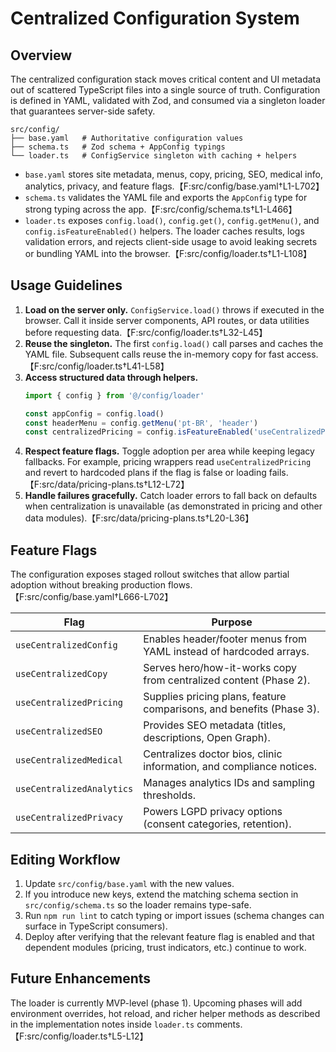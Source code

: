 # Centralized Configuration System

## Overview
The centralized configuration stack moves critical content and UI metadata out of scattered TypeScript files into a single source of truth. Configuration is defined in YAML, validated with Zod, and consumed via a singleton loader that guarantees server-side safety.

```
src/config/
├── base.yaml   # Authoritative configuration values
├── schema.ts   # Zod schema + AppConfig typings
└── loader.ts   # ConfigService singleton with caching + helpers
```

* `base.yaml` stores site metadata, menus, copy, pricing, SEO, medical info, analytics, privacy, and feature flags.【F:src/config/base.yaml†L1-L702】
* `schema.ts` validates the YAML file and exports the `AppConfig` type for strong typing across the app.【F:src/config/schema.ts†L1-L466】
* `loader.ts` exposes `config.load()`, `config.get()`, `config.getMenu()`, and `config.isFeatureEnabled()` helpers. The loader caches results, logs validation errors, and rejects client-side usage to avoid leaking secrets or bundling YAML into the browser.【F:src/config/loader.ts†L1-L108】

## Usage Guidelines
1. **Load on the server only.** `ConfigService.load()` throws if executed in the browser. Call it inside server components, API routes, or data utilities before requesting data.【F:src/config/loader.ts†L32-L45】
2. **Reuse the singleton.** The first `config.load()` call parses and caches the YAML file. Subsequent calls reuse the in-memory copy for fast access.【F:src/config/loader.ts†L41-L58】
3. **Access structured data through helpers.**
   ```ts
   import { config } from '@/config/loader'

   const appConfig = config.load()
   const headerMenu = config.getMenu('pt-BR', 'header')
   const centralizedPricing = config.isFeatureEnabled('useCentralizedPricing')
   ```
4. **Respect feature flags.** Toggle adoption per area while keeping legacy fallbacks. For example, pricing wrappers read `useCentralizedPricing` and revert to hardcoded plans if the flag is false or loading fails.【F:src/data/pricing-plans.ts†L12-L72】
5. **Handle failures gracefully.** Catch loader errors to fall back on defaults when centralization is unavailable (as demonstrated in pricing and other data modules).【F:src/data/pricing-plans.ts†L20-L36】

## Feature Flags
The configuration exposes staged rollout switches that allow partial adoption without breaking production flows.【F:src/config/base.yaml†L666-L702】

| Flag | Purpose |
| --- | --- |
| `useCentralizedConfig` | Enables header/footer menus from YAML instead of hardcoded arrays. |
| `useCentralizedCopy` | Serves hero/how-it-works copy from centralized content (Phase 2). |
| `useCentralizedPricing` | Supplies pricing plans, feature comparisons, and benefits (Phase 3). |
| `useCentralizedSEO` | Provides SEO metadata (titles, descriptions, Open Graph). |
| `useCentralizedMedical` | Centralizes doctor bios, clinic information, and compliance notices. |
| `useCentralizedAnalytics` | Manages analytics IDs and sampling thresholds. |
| `useCentralizedPrivacy` | Powers LGPD privacy options (consent categories, retention). |

## Editing Workflow
1. Update `src/config/base.yaml` with the new values.
2. If you introduce new keys, extend the matching schema section in `src/config/schema.ts` so the loader remains type-safe.
3. Run `npm run lint` to catch typing or import issues (schema changes can surface in TypeScript consumers).
4. Deploy after verifying that the relevant feature flag is enabled and that dependent modules (pricing, trust indicators, etc.) continue to work.

## Future Enhancements
The loader is currently MVP-level (phase 1). Upcoming phases will add environment overrides, hot reload, and richer helper methods as described in the implementation notes inside `loader.ts` comments.【F:src/config/loader.ts†L5-L12】
